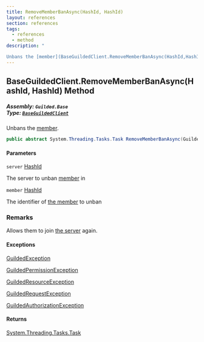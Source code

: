 ```yaml
---
title: RemoveMemberBanAsync(HashId, HashId)
layout: references
section: references
tags:
  - references
  - method
description: "

Unbans the [member](BaseGuildedClient.RemoveMemberBanAsync(HashId,HashId)#Guilded.Base.BaseGuildedClient.RemoveMemberBanAsync(Guilded.Base.HashId,Guilded.Base.HashId).member 'Guilded.Base.BaseGuildedClient.RemoveMemberBanAsync(Guilded.Base.HashId, Guilded.Base.HashId).member')."
---
```


## BaseGuildedClient.RemoveMemberBanAsync(HashId, HashId) Method
##### **Assembly:** `Guilded.Base`<br/>**Type:** [`BaseGuildedClient`](BaseGuildedClient 'Guilded.Base.BaseGuildedClient')

Unbans the [member](BaseGuildedClient.RemoveMemberBanAsync(HashId,HashId)#Guilded.Base.BaseGuildedClient.RemoveMemberBanAsync(Guilded.Base.HashId,Guilded.Base.HashId).member 'Guilded.Base.BaseGuildedClient.RemoveMemberBanAsync(Guilded.Base.HashId, Guilded.Base.HashId).member').

```csharp
public abstract System.Threading.Tasks.Task RemoveMemberBanAsync(Guilded.Base.HashId server, Guilded.Base.HashId member);
```
#### Parameters

<a name='Guilded.Base.BaseGuildedClient.RemoveMemberBanAsync(Guilded.Base.HashId,Guilded.Base.HashId).server'></a>

`server` [HashId](HashId 'Guilded.Base.HashId')

The server to unban [member](Member 'Guilded.Base.Servers.Member') in

<a name='Guilded.Base.BaseGuildedClient.RemoveMemberBanAsync(Guilded.Base.HashId,Guilded.Base.HashId).member'></a>

`member` [HashId](HashId 'Guilded.Base.HashId')

The identifier of [the member](Member 'Guilded.Base.Servers.Member') to unban

### Remarks
  
Allows them to join [the server](Server 'Guilded.Base.Servers.Server') again.

#### Exceptions

[GuildedException](GuildedException 'Guilded.Base.GuildedException')

[GuildedPermissionException](GuildedPermissionException 'Guilded.Base.GuildedPermissionException')

[GuildedResourceException](GuildedResourceException 'Guilded.Base.GuildedResourceException')

[GuildedRequestException](GuildedRequestException 'Guilded.Base.GuildedRequestException')

[GuildedAuthorizationException](GuildedAuthorizationException 'Guilded.Base.GuildedAuthorizationException')

#### Returns
[System.Threading.Tasks.Task](https://docs.microsoft.com/en-us/dotnet/api/System.Threading.Tasks.Task 'System.Threading.Tasks.Task')